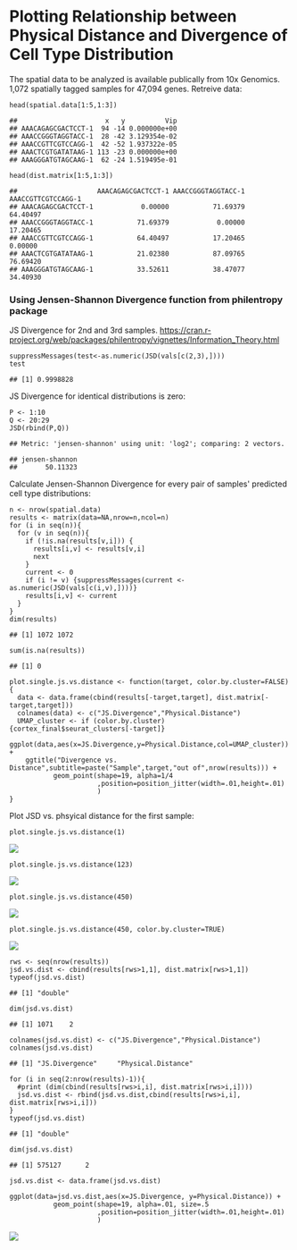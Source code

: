 Plotting Relationship between Physical Distance and Divergence of Cell Type Distribution
========================================================================================

The spatial data to be analyzed is available publically from 10x
Genomics. 1,072 spatially tagged samples for 47,094 genes. Retreive
data:

    head(spatial.data[1:5,1:3])

    ##                      x   y          Vip
    ## AAACAGAGCGACTCCT-1  94 -14 0.000000e+00
    ## AAACCGGGTAGGTACC-1  28 -42 3.129354e-02
    ## AAACCGTTCGTCCAGG-1  42 -52 1.937322e-05
    ## AAACTCGTGATATAAG-1 113 -23 0.000000e+00
    ## AAAGGGATGTAGCAAG-1  62 -24 1.519495e-01

    head(dist.matrix[1:5,1:3])

    ##                    AAACAGAGCGACTCCT-1 AAACCGGGTAGGTACC-1 AAACCGTTCGTCCAGG-1
    ## AAACAGAGCGACTCCT-1            0.00000           71.69379           64.40497
    ## AAACCGGGTAGGTACC-1           71.69379            0.00000           17.20465
    ## AAACCGTTCGTCCAGG-1           64.40497           17.20465            0.00000
    ## AAACTCGTGATATAAG-1           21.02380           87.09765           76.69420
    ## AAAGGGATGTAGCAAG-1           33.52611           38.47077           34.40930

### Using Jensen-Shannon Divergence function from philentropy package

JS Divergence for 2nd and 3rd samples.
<https://cran.r-project.org/web/packages/philentropy/vignettes/Information_Theory.html>

    suppressMessages(test<-as.numeric(JSD(vals[c(2,3),])))
    test

    ## [1] 0.9998828

JS Divergence for identical distributions is zero:

    P <- 1:10
    Q <- 20:29
    JSD(rbind(P,Q))

    ## Metric: 'jensen-shannon' using unit: 'log2'; comparing: 2 vectors.

    ## jensen-shannon 
    ##       50.11323

Calculate Jensen-Shannon Divergence for every pair of samples' predicted
cell type distributions:

    n <- nrow(spatial.data)
    results <- matrix(data=NA,nrow=n,ncol=n)
    for (i in seq(n)){
      for (v in seq(n)){
        if (!is.na(results[v,i])) {
          results[i,v] <- results[v,i]
          next
        }
        current <- 0
        if (i != v) {suppressMessages(current <- as.numeric(JSD(vals[c(i,v),])))}
        results[i,v] <- current
      }
    }
    dim(results)

    ## [1] 1072 1072

    sum(is.na(results))

    ## [1] 0

    plot.single.js.vs.distance <- function(target, color.by.cluster=FALSE){
      data <- data.frame(cbind(results[-target,target], dist.matrix[-target,target]))
      colnames(data) <- c("JS.Divergence","Physical.Distance")
      UMAP_cluster <- if (color.by.cluster) {cortex_final$seurat_clusters[-target]}
      ggplot(data,aes(x=JS.Divergence,y=Physical.Distance,col=UMAP_cluster)) +
        ggtitle("Divergence vs. Distance",subtitle=paste("Sample",target,"out of",nrow(results))) +
               geom_point(shape=19, alpha=1/4
                          ,position=position_jitter(width=.01,height=.01)
                          )
    }

Plot JSD vs. phsyical distance for the first sample:

    plot.single.js.vs.distance(1)

![](Plotting-Relationship-between-Physical-Distance-and-Divergence-of-Cell-Type-Distribution_files/figure-markdown_strict/unnamed-chunk-8-1.png)

    plot.single.js.vs.distance(123)

![](Plotting-Relationship-between-Physical-Distance-and-Divergence-of-Cell-Type-Distribution_files/figure-markdown_strict/unnamed-chunk-9-1.png)

    plot.single.js.vs.distance(450)

![](Plotting-Relationship-between-Physical-Distance-and-Divergence-of-Cell-Type-Distribution_files/figure-markdown_strict/unnamed-chunk-9-2.png)

    plot.single.js.vs.distance(450, color.by.cluster=TRUE)

![](Plotting-Relationship-between-Physical-Distance-and-Divergence-of-Cell-Type-Distribution_files/figure-markdown_strict/unnamed-chunk-9-3.png)

    rws <- seq(nrow(results))
    jsd.vs.dist <- cbind(results[rws>1,1], dist.matrix[rws>1,1])
    typeof(jsd.vs.dist)

    ## [1] "double"

    dim(jsd.vs.dist)

    ## [1] 1071    2

    colnames(jsd.vs.dist) <- c("JS.Divergence","Physical.Distance")
    colnames(jsd.vs.dist)

    ## [1] "JS.Divergence"     "Physical.Distance"

    for (i in seq(2:nrow(results)-1)){
      #print (dim(cbind(results[rws>i,i], dist.matrix[rws>i,i])))
      jsd.vs.dist <- rbind(jsd.vs.dist,cbind(results[rws>i,i], dist.matrix[rws>i,i]))
    }
    typeof(jsd.vs.dist)

    ## [1] "double"

    dim(jsd.vs.dist)

    ## [1] 575127      2

    jsd.vs.dist <- data.frame(jsd.vs.dist)

    ggplot(data=jsd.vs.dist,aes(x=JS.Divergence, y=Physical.Distance)) +
               geom_point(shape=19, alpha=.01, size=.5
                          ,position=position_jitter(width=.01,height=.01)
                          )

![](Plotting-Relationship-between-Physical-Distance-and-Divergence-of-Cell-Type-Distribution_files/figure-markdown_strict/unnamed-chunk-11-1.png)
